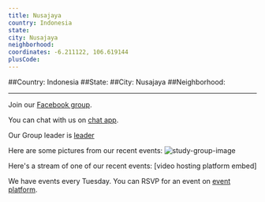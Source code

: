 ```yaml
---
title: Nusajaya
country: Indonesia
state: 
city: Nusajaya
neighborhood: 
coordinates: -6.211122, 106.619144
plusCode:
---
```


##Country: Indonesia
##State: 
##City: Nusajaya
##Neighborhood: 
*****
Join our [Facebook group](https://www.facebook.com/groups/free.code.camp.nusajaya.malaysia/).

You can chat with us on [chat app]().

Our Group leader is [leader]()

Here are some pictures from our recent events:
![study-group-image]()

Here's a stream of one of our recent events:
[video hosting platform embed]

We have events every Tuesday. You can RSVP for an event on [event platform]().
